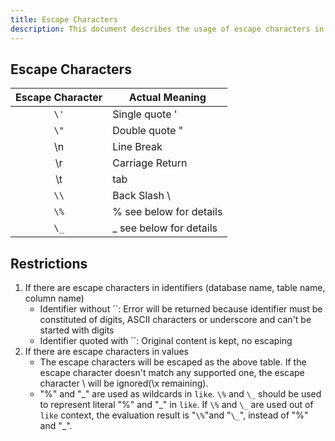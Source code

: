 ```yaml
---
title: Escape Characters
description: This document describes the usage of escape characters in TDengine.
---
```


## Escape Characters

| Escape Character | **Actual Meaning**       |
| :--------------: | ------------------------ |
|       `\'`       | Single quote '           |
|       `\"`       | Double quote "           |
|        \n        | Line Break               |
|        \r        | Carriage Return          |
|        \t        | tab                      |
|       `\\`       | Back Slash \             |
|       `\%`       | % see below for details  |
|       `\_`       | \_ see below for details |

## Restrictions

1. If there are escape characters in identifiers (database name, table name, column name)
   - Identifier without ``: Error will be returned because identifier must be constituted of digits, ASCII characters or underscore and can't be started with digits
   - Identifier quoted with ``: Original content is kept, no escaping
2. If there are escape characters in values
   - The escape characters will be escaped as the above table. If the escape character doesn't match any supported one, the escape character \ will be ignored(\x remaining).
   - "%" and "\_" are used as wildcards in `like`. `\%` and `\_` should be used to represent literal "%" and "\_" in `like`. If `\%` and `\_` are used out of `like` context, the evaluation result is "`\%`"and "`\_`", instead of "%" and "\_".
